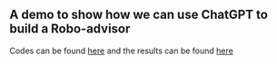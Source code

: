 ## A demo to show how we can use ChatGPT to build a Robo-advisor

Codes can be found [here](./ChatGPT_Robo_Advisor.ipynb) and the results can be found [here](./ChatGPT_Robo_Advisor_Results.csv)